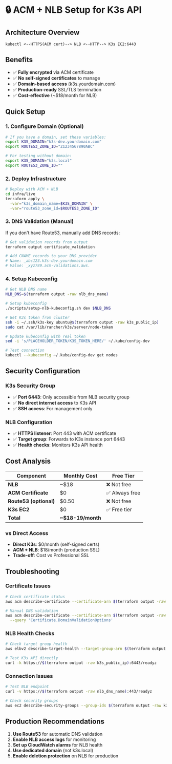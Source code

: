 # 🔒 ACM + NLB Setup for K3s API

## Architecture Overview

```
kubectl <--HTTPS(ACM cert)--> NLB <--HTTP--> K3s EC2:6443
```

## Benefits
- ✅ **Fully encrypted** via ACM certificate
- ✅ **No self-signed certificates** to manage
- ✅ **Domain-based access** (k3s.yourdomain.com)
- ✅ **Production-ready** SSL/TLS termination
- ✅ **Cost-effective** (~$18/month for NLB)

## Quick Setup

### 1. Configure Domain (Optional)
```bash
# If you have a domain, set these variables:
export K3S_DOMAIN="k3s-dev.yourdomain.com"
export ROUTE53_ZONE_ID="Z1234567890ABC"

# For testing without domain:
export K3S_DOMAIN="k3s.local"
export ROUTE53_ZONE_ID=""
```

### 2. Deploy Infrastructure
```bash
# Deploy with ACM + NLB
cd infra/live
terraform apply \
  -var="k3s_domain_name=$K3S_DOMAIN" \
  -var="route53_zone_id=$ROUTE53_ZONE_ID"
```

### 3. DNS Validation (Manual)
If you don't have Route53, manually add DNS records:
```bash
# Get validation records from output
terraform output certificate_validation

# Add CNAME records to your DNS provider
# Name: _abc123.k3s-dev.yourdomain.com
# Value: _xyz789.acm-validations.aws.
```

### 4. Setup Kubeconfig
```bash
# Get NLB DNS name
NLB_DNS=$(terraform output -raw nlb_dns_name)

# Setup kubeconfig
./scripts/setup-nlb-kubeconfig.sh dev $NLB_DNS

# Get K3s token from cluster
ssh -i ~/.ssh/k3s-key ubuntu@$(terraform output -raw k3s_public_ip)
sudo cat /var/lib/rancher/k3s/server/node-token

# Update kubeconfig with real token
sed -i 's/PLACEHOLDER_TOKEN/K3S_TOKEN_HERE/' ~/.kube/config-dev

# Test connection
kubectl --kubeconfig ~/.kube/config-dev get nodes
```

## Security Configuration

### K3s Security Group
- ✅ **Port 6443**: Only accessible from NLB security group
- ✅ **No direct internet access** to K3s API
- ✅ **SSH access**: For management only

### NLB Configuration
- ✅ **HTTPS listener**: Port 443 with ACM certificate
- ✅ **Target group**: Forwards to K3s instance port 6443
- ✅ **Health checks**: Monitors K3s API health

## Cost Analysis

| Component | Monthly Cost | Free Tier |
|-----------|-------------|-----------|
| **NLB** | ~$18 | ❌ Not free |
| **ACM Certificate** | $0 | ✅ Always free |
| **Route53 (optional)** | $0.50 | ❌ Not free |
| **K3s EC2** | $0 | ✅ Free tier |
| **Total** | **~$18-19/month** | |

### vs Direct Access
- **Direct K3s**: $0/month (self-signed certs)
- **ACM + NLB**: $18/month (production SSL)
- **Trade-off**: Cost vs Professional SSL

## Troubleshooting

### Certificate Issues
```bash
# Check certificate status
aws acm describe-certificate --certificate-arn $(terraform output -raw certificate_arn)

# Manual DNS validation
aws acm describe-certificate --certificate-arn $(terraform output -raw certificate_arn) \
  --query 'Certificate.DomainValidationOptions'
```

### NLB Health Checks
```bash
# Check target group health
aws elbv2 describe-target-health --target-group-arn $(terraform output -raw target_group_arn)

# Test K3s API directly
curl -k https://$(terraform output -raw k3s_public_ip):6443/readyz
```

### Connection Issues
```bash
# Test NLB endpoint
curl -v https://$(terraform output -raw nlb_dns_name):443/readyz

# Check security groups
aws ec2 describe-security-groups --group-ids $(terraform output -raw k3s_security_group_id)
```

## Production Recommendations

1. **Use Route53** for automatic DNS validation
2. **Enable NLB access logs** for monitoring
3. **Set up CloudWatch alarms** for NLB health
4. **Use dedicated domain** (not k3s.local)
5. **Enable deletion protection** on NLB for production